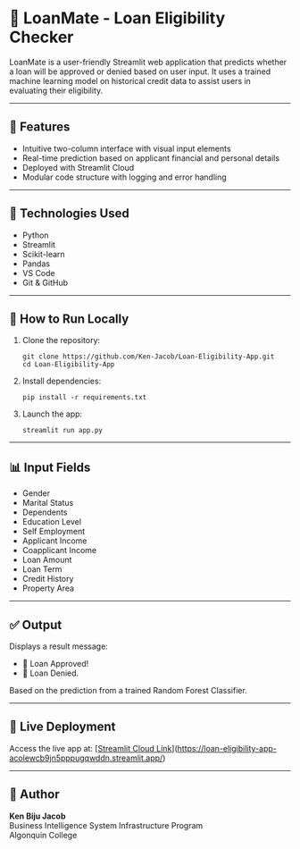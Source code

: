 
# 🏦 LoanMate - Loan Eligibility Checker

LoanMate is a user-friendly Streamlit web application that predicts whether a loan will be approved or denied based on user input. It uses a trained machine learning model on historical credit data to assist users in evaluating their eligibility.

---

## 🚀 Features

- Intuitive two-column interface with visual input elements
- Real-time prediction based on applicant financial and personal details
- Deployed with Streamlit Cloud
- Modular code structure with logging and error handling

---

## 🧠 Technologies Used

- Python
- Streamlit
- Scikit-learn
- Pandas
- VS Code
- Git & GitHub

---

## 🧪 How to Run Locally

1. Clone the repository:
    ```
    git clone https://github.com/Ken-Jacob/Loan-Eligibility-App.git
    cd Loan-Eligibility-App
    ```

2. Install dependencies:
    ```
    pip install -r requirements.txt
    ```

3. Launch the app:
    ```
    streamlit run app.py
    ```

---

## 📊 Input Fields

- Gender
- Marital Status
- Dependents
- Education Level
- Self Employment
- Applicant Income
- Coapplicant Income
- Loan Amount
- Loan Term
- Credit History
- Property Area

---

## ✅ Output

Displays a result message:

- 🎉 Loan Approved!
- 🚫 Loan Denied.

Based on the prediction from a trained Random Forest Classifier.

---

## 📡 Live Deployment

Access the live app at: [[Streamlit Cloud Link](https://your-streamlit-app-link)](https://loan-eligibility-app-acolewcb9jn5pppugqwddn.streamlit.app/)

---

## 👤 Author

**Ken Biju Jacob**  
Business Intelligence System Infrastructure Program  
Algonquin College 
